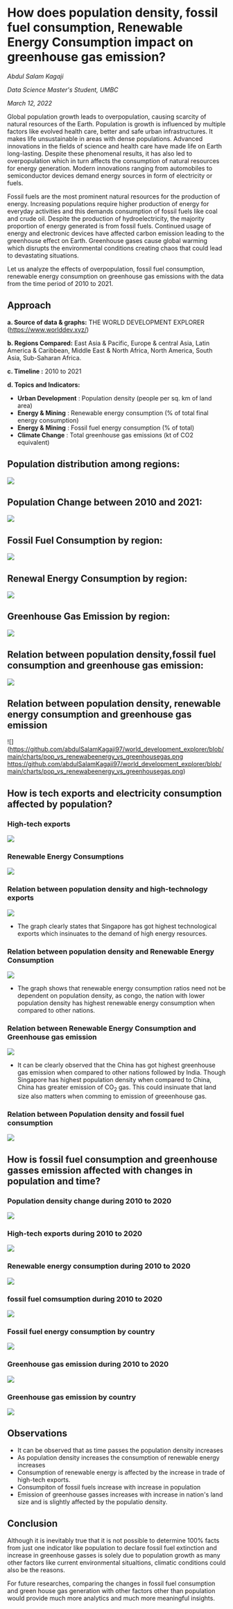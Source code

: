 # **How does population density, fossil fuel consumption, Renewable Energy Consumption impact on greenhouse gas emission?** 

*Abdul Salam Kagaji*

*Data Science Master's Student, UMBC*

*March 12, 2022*

Global population growth leads to overpopulation, causing scarcity of natural resources of the Earth. Population is growth is influenced by multiple factors like evolved health care, better and safe urban infrastructures. It makes life unsustainable in areas with dense populations.
Advanced innovations in the fields of science and health care have made life on Earth long-lasting. Despite these phenomenal results, it has also led to overpopulation which in turn affects the consumption of natural resources for energy generation. Modern innovations ranging from automobiles to semiconductor devices demand energy sources in form of electricity or fuels. 

Fossil fuels are the most prominent natural resources for the production of energy. Increasing populations require higher production of energy for everyday activities and this demands consumption of fossil fuels like coal and crude oil. Despite the production of hydroelectricity, the majority proportion of energy generated is from fossil fuels. 
Continued usage of energy and electronic devices have affected carbon emission leading to the greenhouse effect on Earth. Greenhouse gases cause global warming which disrupts the environmental conditions creating chaos that could lead to devastating situations.

Let us analyze the effects of overpopulation, fossil fuel consumption, renewable energy consumption on greenhouse gas emissions with the data from the time period of 2010 to 2021.

## Approach

**a.	Source of data & graphs:** THE WORLD DEVELOPMENT EXPLORER (https://www.worlddev.xyz/) 

**b.	Regions Compared:** East Asia & Pacific, Europe & central Asia, Latin America & Caribbean, Middle East & North Africa, North America, South Asia, Sub-Saharan Africa.

**c.	Timeline :** 2010 to 2021

**d.	Topics and Indicators:**

-	**Urban Development** : Population density (people per sq. km of land area)
- **Energy & Mining** : Renewable energy consumption (% of total final energy consumption)
- **Energy & Mining** : Fossil fuel energy consumption (% of total)
- **Climate Change** : Total greenhouse gas emissions (kt of CO2 equivalent)

## Population distribution among regions:
![](https://github.com/abdulSalamKagaji97/world_development_explorer/blob/main/charts/population_distribution.png)

## Population Change between 2010 and 2021:
![](https://github.com/abdulSalamKagaji97/world_development_explorer/blob/main/charts/pop_change_timeseries.png)

## Fossil Fuel Consumption by region:
![](https://github.com/abdulSalamKagaji97/world_development_explorer/blob/main/charts/fossilfuel_consuption_pie.png)

## Renewal Energy Consumption by region:
![](https://github.com/abdulSalamKagaji97/world_development_explorer/blob/main/charts/renewable_energy_consumption_pie.png)

## Greenhouse Gas Emission by region:
![](https://github.com/abdulSalamKagaji97/world_development_explorer/blob/main/charts/greenHouse_gas_emission_pie.png)

## Relation between population density,fossil fuel consumption and greenhouse gas emission:
![](https://github.com/abdulSalamKagaji97/world_development_explorer/blob/main/charts/pop_vs_fossilfuel_vs_greenhousegas.png)

## Relation between population density, renewable energy consumption and greenhouse gas emission
![](https://github.com/abdulSalamKagaji97/world_development_explorer/blob/main/charts/pop_vs_renewabeenergy_vs_greenhousegas.png https://github.com/abdulSalamKagaji97/world_development_explorer/blob/main/charts/pop_vs_renewabeenergy_vs_greenhousegas.png)

## How is tech exports and electricity consumption affected by population?

### **High-tech exports**
![](https://github.com/abdulSalamKagaji97/world_development_explorer/blob/main/charts/tech_exports.png)

### **Renewable Energy Consumptions**
![](https://github.com/abdulSalamKagaji97/world_development_explorer/blob/main/charts/renewable_energy%20_econsumption.png)

### **Relation between population density and high-technology exports**
![](https://github.com/abdulSalamKagaji97/world_development_explorer/blob/main/charts/population_vs_tech_exports.png)

- The graph clearly states that Singapore has got highest technological exports which insinuates to the demand of high energy resources.


### **Relation between population density and Renewable Energy Consumption**
![](https://github.com/abdulSalamKagaji97/world_development_explorer/blob/main/charts/population_vs_renewable_energy.png)

- The graph shows that renewable energy consumption ratios need not be dependent on population density, as congo, the nation with lower population density has highest renewable energy consumption when compared to other nations.

### **Relation between Renewable Energy Consumption and Greenhouse gas emission**
![](https://github.com/abdulSalamKagaji97/world_development_explorer/blob/main/charts/energy_vs_gasses.png)

- It can be clearly observed that the China has got highest greenhouse gas emission when compared to other nations followed by India. Though Singapore has highest population density when compared to China, China has greater emission of CO<sub>2</sub> gas. This could insinuate that land size also matters when comming to emission of greeenhouse gas.

### **Relation between Population density and fossil fuel consumption**
![](https://github.com/abdulSalamKagaji97/world_development_explorer/blob/main/charts/population_vs_fossion_fuel_consumption.png)

## How is fossil fuel consumption and greenhouse gasses emission affected with changes in population and time?

### **Population density change during 2010 to 2020**
![](https://github.com/abdulSalamKagaji97/world_development_explorer/blob/main/charts/population_density_timeseries.png)

### **High-tech exports during 2010 to 2020**
![](https://github.com/abdulSalamKagaji97/world_development_explorer/blob/main/charts/tech_exports_timeseries.png)

### **Renewable energy consumption during 2010 to 2020**
![](https://github.com/abdulSalamKagaji97/world_development_explorer/blob/main/charts/energy_consumpiton_timeseries.png)

### **fossil fuel comsumption during 2010 to 2020**
![](https://github.com/abdulSalamKagaji97/world_development_explorer/blob/main/charts/fossil_fuel_timeseries.png)

### **Fossil fuel energy consumption by country**
![](https://github.com/abdulSalamKagaji97/world_development_explorer/blob/main/charts/fossil_fuel_consumption_pie.png)


### **Greenhouse gas emission during 2010 to 2020**
![](https://github.com/abdulSalamKagaji97/world_development_explorer/blob/main/charts/gas_emission_timeseries.png)

### **Greenhouse gas emission by country**
![](https://github.com/abdulSalamKagaji97/world_development_explorer/blob/main/charts/gas_emission.png)

## Observations 

- It can be observed that as time passes the population density increases
- As population density increases the consumption of renewable energy increases
- Consumption of renewable energy is affected by the increase in trade of high-tech exports.
- Consumpiton of fossil fuels increase with increase in population
- Emission of greenhouse gasses increases with increase in nation's land size and is slightly affected by the populatio density.


## Conclusion

Although it is inevitably true that it is not possible to determine 100% facts from just one indicator like population to declare fossil fuel extinction and increase in greenhouse gasses is solely due to population growth as many other factors like current environmental situaltions, climatic conditions could also be the reasons.

For future researches, comparing the changes in fossil fuel consumption and green house gas generation with other factors other than population would provide much more analytics and much more meaningful insights.


